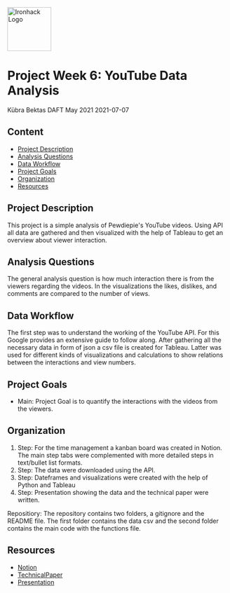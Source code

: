 <img src="https://bit.ly/2VnXWr2" alt="Ironhack Logo" width="100"/>

# Project Week 6: YouTube Data Analysis

Kübra Bektas
DAFT May 2021
2021-07-07

## Content
- [Project Description](#project-description)
- [Analysis Questions](#analysis-questions)
- [Data Workflow](#data-workflow)
- [Project Goals](#project-goals)
- [Organization](#organization)
- [Resources](#resources)

## <a id="project-description"></a>Project Description
This project is a simple analysis of Pewdiepie's YouTube videos. Using API all data are gathered and then visualized with the help of Tableau to get an overview about viewer interaction. 

## <a id="analysis-questions"></a>Analysis Questions
The general analysis question is how much interaction there is from the viewers regarding the videos. In the visualizations the likes, dislikes, and comments are compared to the number of views. 

## <a id="data-workflow"></a>Data Workflow
The first step was to understand the working of the YouTube API. For this Google provides an extensive guide to follow along. After gathering all the necessary data in form of json a csv file is created for Tableau. Latter was used for different kinds of visualizations and calculations to show relations between the interactions and view numbers. 

## <a id="project-goals"></a>Project Goals

* Main: Project Goal is to quantify the interactions with the videos from the viewers.

## <a id="organization"></a>Organization
1. Step: For the time management a kanban board was created in Notion. The main step tabs were complemented with more detailed steps in text/bullet list formats. 
2. Step: The data were downloaded using the API. 
3. Step: Dateframes and visualizations were created with the help of Python and Tableau
4. Step: Presentation showing the data and the technical paper were written.

Repositiory: 
The repository contains two folders, a gitignore and the README file. The first folder contains the data csv and the second folder contains the main code with the functions file. 

## <a id="resources"></a>Resources
* [Notion](https://www.notion.so/98230925cbeb4d3e8fc674b2404195d5?v=8c898575d7814648b1caad5bdb130182https://www.notion.so/98230925cbeb4d3e8fc674b2404195d5?v=8c898575d7814648b1caad5bdb130182)   
* [TechnicalPaper](https://drive.google.com/file/d/1Ia-n9Yb09ycOf_DFQ3ij8qzcWRdgDcg5/view?usp=sharing)   
* [Presentation](https://docs.google.com/presentation/d/1WfSGt0D_C4GHFjYiNGEZbibTq68cQByZW-vTuBe6rhs/edit?usp=sharing)